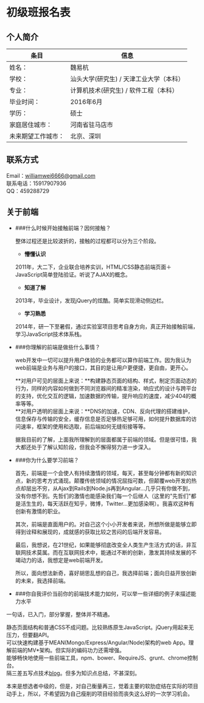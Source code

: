 # 初级班报名表

## 个人简介

条目            | 信息
-------------  | ------------
姓名：          | 魏易杭
学校：          | 汕头大学(研究生) / 天津工业大学（本科）
专业：          | 计算机技术(研究生) / 软件工程（本科） 
毕业时间：       | 2016年6月
学历：          | 硕士
家庭居住城市：   | 河南省驻马店市
未来期望工作城市：| 北京、深圳

## 联系方式

Email：williamwei6666@gmail.com  
联系电话：15917907936  
QQ：459288729  

## 关于前端

 - ###什么时候开始接触前端？因何接触？    

    整体过程还是比较波折的，接触的过程都可以分为三个阶段。
      
   + **懵懂认识**
      
    2011年，大二下，企业联合培养实训，HTML/CSS静态前端页面＋JavaScript简单登陆验证。听说了AJAX的概念。
    
   + **知道了解**
    
    2013年，毕业设计，发现jQuery的炫酷。简单实现滑动侧边栏。
    
   + **学习熟悉**
    
    2014年，研一下至暑假，通过实验室项目思考自身方向，真正开始接触前端，学习JavaScript技术体系栈。
 
 - ###你理解的前端是做些什么事情？
 
   web开发中一切可以提升用户体验的业务都可以算作前端工作。因为我认为web前端是业务与用户的接口，其目的是让用户更便捷，更自由，更开心。
   
   **对用户可见的层面上来说：**构建静态页面的结构、样式，制定页面动态的行为，同样的内容如何做到不同浏览器间的精准渲染，响应式的设计与跨平台的支持，优化交互的逻辑，加速数据的传输，提升响应的速度，减少404的概率等等。  
   **对用户透明的层面上来说：**DNS的加速，CDN、反向代理的搭建维护，信息保存与传输的安全，缓存信息是否足够热足够可用，如何提升数据库的访问速率，框架的使用和选取，前后端如何无缝衔接等等。
   
   据我目前的了解，上面我所理解到的层面都属于前端的领域。但是很可惜，我大都还处于了解认知阶段，但我会不懈得努力进一步深入。
   
 - ###你为什么要学习前端？
   
   首先，前端是一个会使人有持续激情的领域，每天，甚至每分钟都有新的知识点，新的思考方式涌现。颠覆传统领域的情况屈指可数，但颠覆web开发的热点却层出不穷，从Ajax到Rails到Node.js再到Angular...几乎只有你做不到，没有你想不到。先哲们的激情也能感染我们每一个后继人（这里的"先哲们"都是活生生的，每天活跃在知乎，微博，Twitter...更加感染啊）。我喜欢这种有创新有激情的职业。
   
   其次，前端是直面用户的。对自己这个小小开发者来说，所想所做是能够立即得到诠释和展现的，成就感的获取比较之苦闷的后端开发容易。
   
   最后，我想说，在21世纪，如果能够彻底改变全人类生产生活方式的话，非互联网技术莫属。而在互联网技术中，能通过不断的创新，激发其持续发展的不竭动力的话，我想定是web前端开发。
   
   所以，面向想法新奇，喜好胡思乱想的自己，我选择前端；面向日益开放创新的未来，我选择前端。
   
 - ###你自我评价当前你的前端技术能力如何，可以举一些详细的例子来描述能力水平
 
 一句话，已入门，部分掌握，整体并不精通。
 
 静态页面结构和普通CSS不成问题。比较熟练原生JavaScript。jQuery用起来无压力，但要翻API。  
 可以快速构建基于MEAN(Mongo/Express/Angular/Node)架构的web App。理解前端的MV*架构。但实际的编码功力还需增强。  
 能够畅快地使用一些前端工具，npm、bower、RequireJS、grunt、chrome控制台。  
 隔三差五写点技术[blog](http://hywilliam.com/)。但多为知识点总结，不甚深刻。
 
 本来是想选者中级的，但是，对自己衡量再三，觉着主要的软肋症结在实际的项目动手上，所以，不希望因为自己瘦削的项目经验而丧失这么好的一次学习机会。

